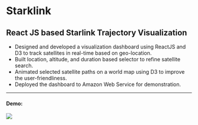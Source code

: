 # Starklink
React JS based Starlink Trajectory Visualization 
--

*	Designed and developed a visualization dashboard using ReactJS and D3 to track satellites in real-time based on geo-location.
*	Built location, altitude, and duration based selector to refine satellite search.
*	Animated selected satellite paths on a world map using D3 to improve the user-friendliness.
*	Deployed the dashboard to Amazon Web Service for demonstration. 

---
#### Demo:
<image src="https://github.com/lichever/pictureBedForNormalUse/blob/main/gif/demo1_starlink.gif"/>
